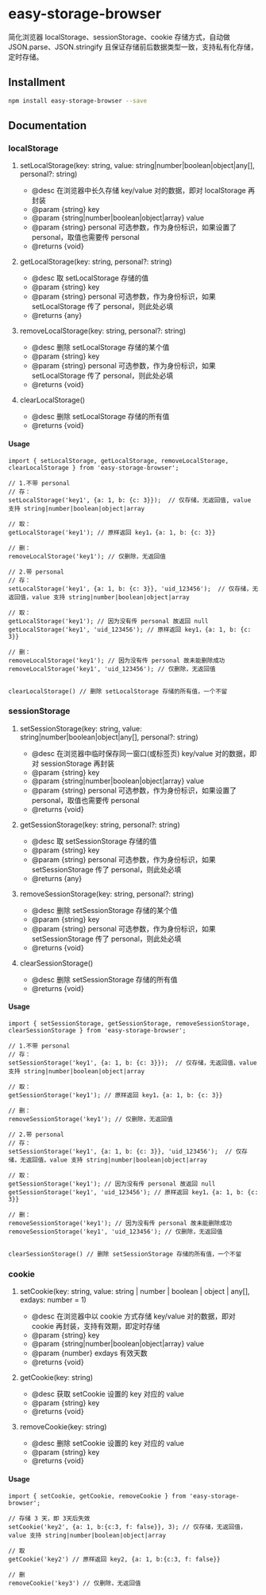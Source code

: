 # easy-storage-browser
简化浏览器 localStorage、sessionStorage、cookie 存储方式，自动做 JSON.parse、JSON.stringify 且保证存储前后数据类型一致，支持私有化存储，定时存储。

## Installment

```sh
npm install easy-storage-browser --save
```

## Documentation

### localStorage

1. setLocalStorage(key: string, value: string|number|boolean|object|any[], personal?: string)
   
   * @desc 在浏览器中长久存储 key/value 对的数据，即对 localStorage 再封装
   * @param {string} key 
   * @param {string|number|boolean|object|array} value
   * @param {string} personal 可选参数，作为身份标识，如果设置了 personal，取值也需要传 personal
   * @returns {void}
 
2. getLocalStorage(key: string,  personal?: string)
   
   * @desc 取 setLocalStorage 存储的值
   * @param {string} key 
   * @param {string} personal 可选参数，作为身份标识，如果 setLocalStorage 传了 personal，则此处必填
   * @returns {any}
 
3. removeLocalStorage(key: string,  personal?: string)
   
   * @desc 删除 setLocalStorage 存储的某个值
   * @param {string} key 
   * @param {string} personal 可选参数，作为身份标识，如果 setLocalStorage 传了 personal，则此处必填
   * @returns {void}
 
 
4. clearLocalStorage()
   
   * @desc 删除 setLocalStorage 存储的所有值
   * @returns {void}
   
#### Usage

```
import { setLocalStorage, getLocalStorage, removeLocalStorage, clearLocalStorage } from 'easy-storage-browser';

// 1.不带 personal
// 存：
setLocalStorage('key1', {a: 1, b: {c: 3}});  // 仅存储，无返回值, value 支持 string|number|boolean|object|array

// 取：
getLocalStorage('key1'); // 原样返回 key1，{a: 1, b: {c: 3}}

// 删：
removeLocalStorage('key1'); // 仅删除，无返回值

// 2.带 personal
// 存：
setLocalStorage('key1', {a: 1, b: {c: 3}}, 'uid_123456');  // 仅存储，无返回值，value 支持 string|number|boolean|object|array

// 取：
getLocalStorage('key1'); // 因为没有传 personal 故返回 null
getLocalStorage('key1', 'uid_123456'); // 原样返回 key1，{a: 1, b: {c: 3}}

// 删：
removeLocalStorage('key1'); // 因为没有传 personal 故未能删除成功
removeLocalStorage('key1', 'uid_123456'); // 仅删除，无返回值


clearLocalStorage() // 删除 setLocalStorage 存储的所有值，一个不留
```

### sessionStorage

1. setSessionStorage(key: string, value: string|number|boolean|object|any[], personal?: string)
   
   * @desc 在浏览器中临时保存同一窗口(或标签页) key/value 对的数据，即对 sessionStorage 再封装
   * @param {string} key 
   * @param {string|number|boolean|object|array} value
   * @param {string} personal 可选参数，作为身份标识，如果设置了 personal，取值也需要传 personal
   * @returns {void}
   
2. getSessionStorage(key: string,  personal?: string)
  
   * @desc 取 setSessionStorage 存储的值
   * @param {string} key 
   * @param {string} personal 可选参数，作为身份标识，如果 setSessionStorage 传了 personal，则此处必填
   * @returns {any}
   
3. removeSessionStorage(key: string,  personal?: string)
   
   * @desc 删除 setSessionStorage 存储的某个值
   * @param {string} key 
   * @param {string} personal 可选参数，作为身份标识，如果 setSessionStorage 传了 personal，则此处必填
   * @returns {void}
   
4. clearSessionStorage()
  
   * @desc 删除 setSessionStorage 存储的所有值
   * @returns {void}
  
#### Usage

```
import { setSessionStorage, getSessionStorage, removeSessionStorage, clearSessionStorage } from 'easy-storage-browser';

// 1.不带 personal
// 存：
setSessionStorage('key1', {a: 1, b: {c: 3}});  // 仅存储，无返回值，value 支持 string|number|boolean|object|array

// 取：
getSessionStorage('key1'); // 原样返回 key1，{a: 1, b: {c: 3}}

// 删：
removeSessionStorage('key1'); // 仅删除，无返回值

// 2.带 personal
// 存：
setSessionStorage('key1', {a: 1, b: {c: 3}}, 'uid_123456');  // 仅存储，无返回值，value 支持 string|number|boolean|object|array

// 取：
getSessionStorage('key1'); // 因为没有传 personal 故返回 null
getSessionStorage('key1', 'uid_123456'); // 原样返回 key1，{a: 1, b: {c: 3}}

// 删：
removeSessionStorage('key1'); // 因为没有传 personal 故未能删除成功
removeSessionStorage('key1', 'uid_123456'); // 仅删除，无返回值


clearSessionStorage() // 删除 setSessionStorage 存储的所有值，一个不留
```

### cookie

1. setCookie(key: string, value: string | number | boolean | object | any[], exdays: number = 1)

   * @desc 在浏览器中以 cookie 方式存储 key/value 对的数据，即对 cookie 再封装，支持有效期，即定时存储
   * @param {string} key 
   * @param {string|number|boolean|object|array} value
   * @param {number} exdays 有效天数
   * @returns {void}
 
2. getCookie(key: string)

   * @desc 获取 setCookie 设置的 key 对应的 value
   * @param {string} key 
   * @returns {void}
 
3. removeCookie(key: string)

   * @desc 删除 setCookie 设置的 key 对应的 value
   * @param {string} key 
   * @returns {void}
   
#### Usage

```
import { setCookie, getCookie, removeCookie } from 'easy-storage-browser';

// 存储 3 天，即 3天后失效
setCookie('key2', {a: 1, b:{c:3, f: false}}, 3); // 仅存储，无返回值，value 支持 string|number|boolean|object|array

// 取
getCookie('key2') // 原样返回 key2, {a: 1, b:{c:3, f: false}}

// 删
removeCookie('key3') // 仅删除，无返回值
```

